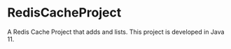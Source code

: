 # RedisCacheProject
A Redis Cache Project that adds and lists. This project is developed in Java 11. 
